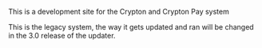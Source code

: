 This is a development site for the Crypton and Crypton Pay system

This is the legacy system, the way it gets updated and ran will be changed in the 3.0 release of the updater.


